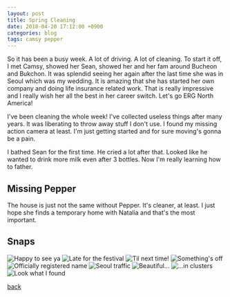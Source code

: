 ```yaml
---
layout: post
title: Spring Cleaning
date: 2018-04-20 17:12:00 +0900
categories: blog
tags: camsy pepper
---
```


So it has been a busy week. A lot of driving. A lot of cleaning. To start it off, I met Camsy, showed her Sean, showed her and her fam around Bucheon and Bukchon. It was splendid seeing her again after the last time she was in Seoul which was my wedding. It is amazing that she has started her own company and doing life insurance related work. That is really impressive and I really wish her all the best in her career switch. Let's go ERG North America!

I've been cleaning the whole week! I've collected useless things after many years. It was liberating to throw away stuff I don't use. I found my missing action camera at least. I'm just getting started and for sure moving's gonna be a pain.

I bathed Sean for the first time. He cried a lot after that. Looked like he wanted to drink more milk even after 3 bottles. Now I'm really learning how to father.

## Missing Pepper

The house is just not the same without Pepper. It's cleaner, at least. I just hope she finds a temporary home with Natalia and that's the most important.

## Snaps

![](/assets/img/20180416-camsy.jpg "Happy to see ya")
![](/assets/img/20180416-azalea.jpg "Late for the festival")
![](/assets/img/20180416-smile.jpg "Til next time!")
![](/assets/img/20180416-spidey.jpg "Something's off")
![](/assets/img/20180416-si-eon.jpg "Officially registered name")
![](/assets/img/20180417-seoul.jpg "Seoul traffic")
![](/assets/img/20180419-yellowtulips.jpg "Beautiful...")
![](/assets/img/20180419-centralparktulips.jpg "...in clusters")
![](/assets/img/20180418-texpress.jpg "Look what I found")

[back](/blog)
